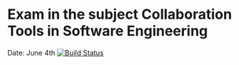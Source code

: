 # Exam in the subject Collaboration Tools in Software Engineering
Date: June 4th
[![Build Status](https://travis-ci.com/Kristinaausen/cse-exam.svg?branch=master)](https://travis-ci.com/Kristinaausen/cse-exam)
